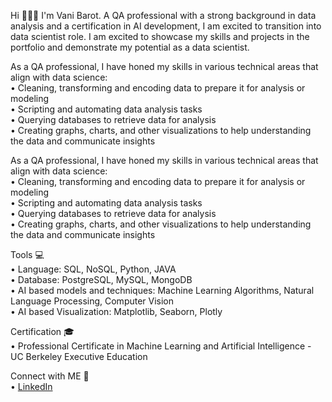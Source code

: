 <p> Hi 🙋🏻‍♀ I'm Vani Barot. A QA professional with a strong background in data analysis and a certification in AI development, I am excited to transition into data scientist role. I am excited to showcase my skills and projects in the portfolio and demonstrate my potential as a data scientist.</p>

 As a QA professional, I have honed my skills in various technical areas that align with data science: <br>
   •	Cleaning, transforming and encoding data to prepare it for analysis or modeling <br>
   •	Scripting and automating data analysis tasks <br>
   •	Querying databases to retrieve data for analysis<br>
   •	Creating graphs, charts, and other visualizations to help understanding the data and communicate insights

As a QA professional, I have honed my skills in various technical areas that align with data science: <br>
   •	Cleaning, transforming and encoding data to prepare it for analysis or modeling <br>
   •	Scripting and automating data analysis tasks <br>
   •	Querying databases to retrieve data for analysis <br>
   •	Creating graphs, charts, and other visualizations to help understanding the data and communicate insights <br>

Tools 💻 <br>
   •	Language: SQL, NoSQL, Python, JAVA <br>
   •	Database: PostgreSQL, MySQL, MongoDB <br>
   •	AI based models and techniques: Machine Learning Algorithms, Natural Language Processing, Computer Vision <br>
   •	AI based Visualization: Matplotlib, Seaborn, Plotly <br>

Certification 🎓 <br>
   •	Professional Certificate in Machine Learning and Artificial Intelligence - UC Berkeley Executive Education <br>

Connect with ME 👋 <br>
   •	[LinkedIn]([url](https://www.linkedin.com/in/vani-barot-0501/)https://www.linkedin.com/in/vani-barot-0501/)   
   


<!--
**vanibarot51/vanibarot51** is a ✨ _special_ ✨ repository because its `README.md` (this file) appears on your GitHub profile.




-->
